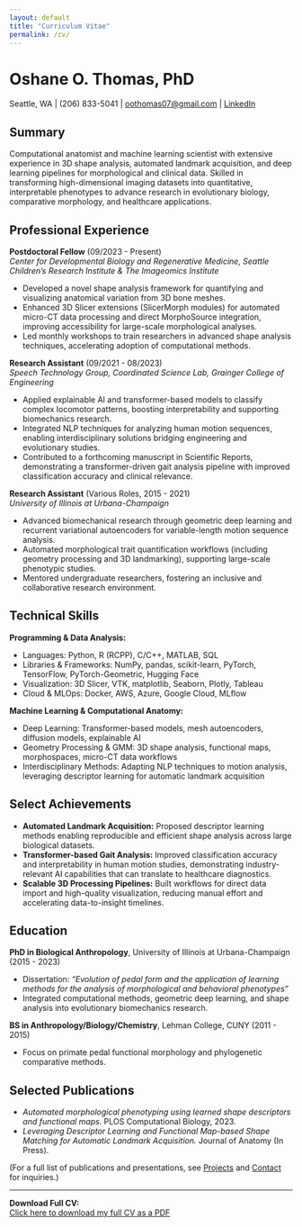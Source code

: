 ```yaml
---
layout: default
title: "Curriculum Vitae"
permalink: /cv/
---
```


# Oshane O. Thomas, PhD  
Seattle, WA | (206) 833-5041 | [oothomas07@gmail.com](mailto:oothomas07@gmail.com) | [LinkedIn](https://www.linkedin.com/in/oshane-o-thomas)

## Summary
Computational anatomist and machine learning scientist with extensive experience in 3D shape analysis, automated landmark acquisition, and deep learning pipelines for morphological and clinical data. Skilled in transforming high-dimensional imaging datasets into quantitative, interpretable phenotypes to advance research in evolutionary biology, comparative morphology, and healthcare applications.

## Professional Experience

**Postdoctoral Fellow** (09/2023 - Present)  
*Center for Developmental Biology and Regenerative Medicine, Seattle Children’s Research Institute & The Imageomics Institute*  
- Developed a novel shape analysis framework for quantifying and visualizing anatomical variation from 3D bone meshes.  
- Enhanced 3D Slicer extensions (SlicerMorph modules) for automated micro-CT data processing and direct MorphoSource integration, improving accessibility for large-scale morphological analyses.  
- Led monthly workshops to train researchers in advanced shape analysis techniques, accelerating adoption of computational methods.

**Research Assistant** (09/2021 - 08/2023)  
*Speech Technology Group, Coordinated Science Lab, Grainger College of Engineering*  
- Applied explainable AI and transformer-based models to classify complex locomotor patterns, boosting interpretability and supporting biomechanics research.  
- Integrated NLP techniques for analyzing human motion sequences, enabling interdisciplinary solutions bridging engineering and evolutionary studies.  
- Contributed to a forthcoming manuscript in Scientific Reports, demonstrating a transformer-driven gait analysis pipeline with improved classification accuracy and clinical relevance.

**Research Assistant** (Various Roles, 2015 - 2021)  
*University of Illinois at Urbana-Champaign*  
- Advanced biomechanical research through geometric deep learning and recurrent variational autoencoders for variable-length motion sequence analysis.  
- Automated morphological trait quantification workflows (including geometry processing and 3D landmarking), supporting large-scale phenotypic studies.  
- Mentored undergraduate researchers, fostering an inclusive and collaborative research environment.

## Technical Skills

**Programming & Data Analysis:**  
- Languages: Python, R (RCPP), C/C++, MATLAB, SQL  
- Libraries & Frameworks: NumPy, pandas, scikit-learn, PyTorch, TensorFlow, PyTorch-Geometric, Hugging Face  
- Visualization: 3D Slicer, VTK, matplotlib, Seaborn, Plotly, Tableau  
- Cloud & MLOps: Docker, AWS, Azure, Google Cloud, MLflow

**Machine Learning & Computational Anatomy:**  
- Deep Learning: Transformer-based models, mesh autoencoders, diffusion models, explainable AI  
- Geometry Processing & GMM: 3D shape analysis, functional maps, morphospaces, micro-CT data workflows  
- Interdisciplinary Methods: Adapting NLP techniques to motion analysis, leveraging descriptor learning for automatic landmark acquisition

## Select Achievements
- **Automated Landmark Acquisition:** Proposed descriptor learning methods enabling reproducible and efficient shape analysis across large biological datasets.  
- **Transformer-based Gait Analysis:** Improved classification accuracy and interpretability in human motion studies, demonstrating industry-relevant AI capabilities that can translate to healthcare diagnostics.  
- **Scalable 3D Processing Pipelines:** Built workflows for direct data import and high-quality visualization, reducing manual effort and accelerating data-to-insight timelines.

## Education
**PhD in Biological Anthropology**, University of Illinois at Urbana-Champaign (2015 - 2023)  
- Dissertation: *“Evolution of pedal form and the application of learning methods for the analysis of morphological and behavioral phenotypes”*  
- Integrated computational methods, geometric deep learning, and shape analysis into evolutionary biomechanics research.

**BS in Anthropology/Biology/Chemistry**, Lehman College, CUNY (2011 - 2015)  
- Focus on primate pedal functional morphology and phylogenetic comparative methods.

## Selected Publications
- *Automated morphological phenotyping using learned shape descriptors and functional maps.* PLOS Computational Biology, 2023.  
- *Leveraging Descriptor Learning and Functional Map-based Shape Matching for Automatic Landmark Acquisition.* Journal of Anatomy (In Press).

(For a full list of publications and presentations, see [Projects](/projects/) and [Contact](/contact/) for inquiries.)

---
**Download Full CV:**  
[Click here to download my full CV as a PDF](/assets/docs/Thomas_Oshane_CV.pdf)